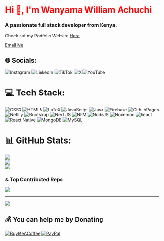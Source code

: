 <h1 align="left" style="color:red">Hi 👋, I'm Wanyama William Achuchi</h1>
<h3 align="left">A passionate full stack developer from Kenya.</h3>

Check out my Portfolio Website [Here](https://williee.netlify.app/).

[Email Me](mailto:archywilliams2@gmail.com)

## 🌐 Socials:
[![Instagram](https://img.shields.io/badge/Instagram-%23E4405F.svg?logo=Instagram&logoColor=white)](https://instagram.com/dev_williee) [![LinkedIn](https://img.shields.io/badge/LinkedIn-%230077B5.svg?logo=linkedin&logoColor=white)](https://linkedin.com/in/achuchi) [![TikTok](https://img.shields.io/badge/TikTok-%23000000.svg?logo=TikTok&logoColor=white)](https://tiktok.com/@willsoftkenya) [![X](https://img.shields.io/badge/X-black.svg?logo=X&logoColor=white)](https://x.com/willsoftkenya) [![YouTube](https://img.shields.io/badge/YouTube-%23FF0000.svg?logo=YouTube&logoColor=white)](https://youtube.com/@Dev_williee) 

# 💻 Tech Stack:
![CSS3](https://img.shields.io/badge/css3-%231572B6.svg?style=for-the-badge&logo=css3&logoColor=white) ![HTML5](https://img.shields.io/badge/html5-%23E34F26.svg?style=for-the-badge&logo=html5&logoColor=white) ![LaTeX](https://img.shields.io/badge/latex-%23008080.svg?style=for-the-badge&logo=latex&logoColor=white) ![JavaScript](https://img.shields.io/badge/javascript-%23323330.svg?style=for-the-badge&logo=javascript&logoColor=%23F7DF1E) ![Java](https://img.shields.io/badge/java-%23ED8B00.svg?style=for-the-badge&logo=openjdk&logoColor=white) ![Firebase](https://img.shields.io/badge/firebase-%23039BE5.svg?style=for-the-badge&logo=firebase) ![GithubPages](https://img.shields.io/badge/github%20pages-121013?style=for-the-badge&logo=github&logoColor=white) ![Netlify](https://img.shields.io/badge/netlify-%23000000.svg?style=for-the-badge&logo=netlify&logoColor=#00C7B7) ![Bootstrap](https://img.shields.io/badge/bootstrap-%238511FA.svg?style=for-the-badge&logo=bootstrap&logoColor=white) ![Next JS](https://img.shields.io/badge/Next-black?style=for-the-badge&logo=next.js&logoColor=white) ![NPM](https://img.shields.io/badge/NPM-%23CB3837.svg?style=for-the-badge&logo=npm&logoColor=white) ![NodeJS](https://img.shields.io/badge/node.js-6DA55F?style=for-the-badge&logo=node.js&logoColor=white) ![Nodemon](https://img.shields.io/badge/NODEMON-%23323330.svg?style=for-the-badge&logo=nodemon&logoColor=%BBDEAD) ![React](https://img.shields.io/badge/react-%2320232a.svg?style=for-the-badge&logo=react&logoColor=%2361DAFB) ![React Native](https://img.shields.io/badge/react_native-%2320232a.svg?style=for-the-badge&logo=react&logoColor=%2361DAFB) ![MongoDB](https://img.shields.io/badge/MongoDB-%234ea94b.svg?style=for-the-badge&logo=mongodb&logoColor=white) ![MySQL](https://img.shields.io/badge/mysql-4479A1.svg?style=for-the-badge&logo=mysql&logoColor=white)
# 📊 GitHub Stats:
![](https://github-readme-stats.vercel.app/api?username=DeveloperWilliams&theme=dark&hide_border=false&include_all_commits=false&count_private=false)<br/>
![](https://github-readme-streak-stats.herokuapp.com/?user=DeveloperWilliams&theme=dark&hide_border=false)<br/>
![](https://github-readme-stats.vercel.app/api/top-langs/?username=DeveloperWilliams&theme=dark&hide_border=false&include_all_commits=false&count_private=false&layout=compact)

### 🔝 Top Contributed Repo
![](https://github-contributor-stats.vercel.app/api?username=DeveloperWilliams&limit=5&theme=dark&combine_all_yearly_contributions=true)

---
[![](https://visitcount.itsvg.in/api?id=DeveloperWilliams&icon=0&color=0)](https://visitcount.itsvg.in)

  ## 💰 You can help me by Donating
  [![BuyMeACoffee](https://img.shields.io/badge/Buy%20Me%20a%20Coffee-ffdd00?style=for-the-badge&logo=buy-me-a-coffee&logoColor=black)](https://buymeacoffee.com/archyj) [![PayPal](https://img.shields.io/badge/PayPal-00457C?style=for-the-badge&logo=paypal&logoColor=white)](https://paypal.me/archywilliams2@gmail.com) 

  
<!-- Proudly created with GPRM ( https://gprm.itsvg.in ) -->
